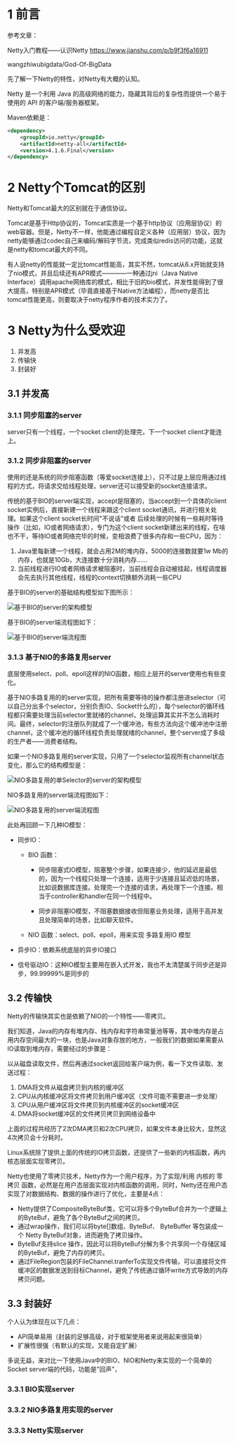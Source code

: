 # 1 前言
参考文章：

Netty入门教程——认识Netty    https://www.jianshu.com/p/b9f3f6a16911

wangzhiwubigdata/God-Of-BigData

先了解一下Netty的特性，对Netty有大概的认知。

Netty 是一个利用 Java 的高级网络的能力，隐藏其背后的复杂性而提供一个易于使用的 API 的客户端/服务器框架。

Maven依赖是：
```xml
<dependency>
    <groupId>io.netty</groupId>
    <artifactId>netty-all</artifactId>
    <version>4.1.6.Final</version>
</dependency>
```

# 2 Netty个Tomcat的区别

Netty和Tomcat最大的区别就在于通信协议。

Tomcat是基于Http协议的，Tomcat实质是一个基于http协议（应用层协议）的web容器。但是，Netty不一样，他能通过编程自定义各种（应用层）协议，因为netty能够通过codec自己来编码/解码字节流，完成类似redis访问的功能，这就是netty和tomcat最大的不同。

有人说netty的性能就一定比tomcat性能高，其实不然，tomcat从6.x开始就支持了nio模式，并且后续还有APR模式————一种通过jni（Java Native Interface）调用apache网络库的模式，相比于旧的bio模式，并发性能得到了很大提高，特别是APR模式（毕竟直接基于Native方法编程），而netty是否比tomcat性能更高，则要取决于netty程序作者的技术实力了。

# 3 Netty为什么受欢迎
1. 并发高
2. 传输快
3. 封装好

## 3.1 并发高
### 3.1.1 同步阻塞的server
server只有一个线程，一个socket client的处理完，下一个socket client才能连上。

### 3.1.2 同步非阻塞的server
使用的还是系统的同步阻塞函数（等爱socket连接上），只不过是上层应用通过线程的方式，将请求交给线程处理，server还可以接受新的socket连接请求。

传统的基于BIO的server端实现，accept是阻塞的，当accept到一个具体的client socket实例后，直接新建一个线程来跟这个client socket通讯，并进行相关处理。如果这个client socket长时间"不说话"或者 后续处理的时候有一些耗时等待操作（比如，IO或者网络请求），专门为这个client socket新建出来的线程，在啥也不干，等待IO或者网络完毕的时候，变相浪费了很多内存和一些CPU，因为：

1. Java里每新建一个线程，就会占用2M的堆内存，5000的连接数就要1w Mb的内存，也就是10Gb，大连接数十分消耗内存……
2. 当前线程进行IO或者网络请求被阻塞时，当前线程会自动被挂起，线程调度器会先去执行其他线程，线程的context切换额外消耗一些CPU


基于BIO的server的基础结构模型如下图所示：

![基于BIO的server的架构模型](https://upload-images.jianshu.io/upload_images/1089449-546a563c9822ce16.png?imageMogr2/auto-orient/strip|imageView2/2/w/548/format/webp)

基于BIO的server端流程图如下：

![基于BIO的server端流程图](https://upload-images.jianshu.io/upload_images/1089449-6377fd47256970ef.png?imageMogr2/auto-orient/strip|imageView2/2/w/584/format/webp)

### 3.1.3 基于NIO的多路复用server
底层使用select、poll、epoll这样的NIO函数，相应上层开的server使用也有些变化。


基于NIO多路复用的的server实现，把所有需要等待的操作都注册进selector（可以自己分出多个selector，分别负责IO、Socket什么的），每个selector的循环线程都只需要处理当前selector里就绪的channel，处理运算其实并不怎么消耗时间。最终，selector的注册队列就成了一个缓冲池，有些方法向这个缓冲池中注册channel，这个缓冲池的循环线程负责处理就绪的channel，整个server成了多级的生产者——消费者结构。

如果一个NIO多路复用的server实现，只用了一个selector监视所有channel状态变化，那么它的结构模型是：

![NIO多路复用的单Selector的server的架构模型](https://upload-images.jianshu.io/upload_images/1089449-9eebe781fba495fd.png?imageMogr2/auto-orient/strip|imageView2/2/w/572/format/webp)

NIO多路复用的server端流程图如下：

![NIO多路复用的server端流程图](https://upload-images.jianshu.io/upload_images/1089449-78814cbb3acc30bd.png?imageMogr2/auto-orient/strip|imageView2/2/w/525/format/webp)

此处再回顾一下几种IO模型：

* 同步IO：
    * BIO 函数：
        * 同步阻塞式IO模型，阻塞整个步骤，如果连接少，他的延迟是最低的，因为一个线程只处理一个连接，适用于少连接且延迟低的场景，比如说数据库连接。处理完一个连接的请求，再处理下一个连接。相当于controller和handler在同一个线程中。

        * 同步非阻塞IO模型，不阻塞数据接收但阻塞业务处理，适用于高并发且处理简单的场景，比如聊天软件。

    * NIO 函数：select、poll、epoll，用来实现 多路复用IO 模型

* 异步IO：依赖系统底层的异步IO接口

* 信号驱动IO：这种IO模型主要用在嵌入式开发，我也不太清楚属于同步还是异步，99.99999%是同步的


## 3.2 传输快
Netty的传输快其实也是依赖了NIO的一个特性——零拷贝。

我们知道，Java的内存有堆内存、栈内存和字符串常量池等等，其中堆内存是占用内存空间最大的一块，也是Java对象存放的地方，一般我们的数据如果需要从IO读取到堆内存，需要经过的步骤是：

以从磁盘读取文件，然后再通过socket返回给客户端为例，看一下文件读取、发送过程：

1. DMA将文件从磁盘拷贝到内核的缓冲区
2. CPU从内核缓冲区将文件拷贝到用户缓冲区（文件可能不需要进一步处理）
3. CPU从用户缓冲区将文件拷贝到内核缓冲区的socket缓冲区
4. DMA将socket缓冲区的文件拷贝拷贝到网络设备中

上面的过程共经历了2次DMA拷贝和2次CPU拷贝，如果文件本身比较大，显然这4次拷贝会十分耗时。


Linux系统除了提供上面的传统的IO拷贝函数，还提供了一些新的内核函数，再内核态层面实现零拷贝。


Netty也使用了零拷贝技术，Netty作为一个用户程序，为了实现/利用 内核的 零拷贝 函数，必然是在用户态层面实现对内核函数的调用，同时，Netty还在用户态实现了对数据结构、数据的操作进行了优化，主要是4点：

* Netty提供了CompositeByteBuf类，它可以将多个ByteBuf合并为一个逻辑上的ByteBuf，避免了各个ByteBuf之间的拷贝。
* 通过wrap操作，我们可以将byte[]数组、ByteBuf、 ByteBuffer 等包装成一个 Netty ByteBuf对象，进而避免了拷贝操作。
* ByteBuf支持slice 操作，因此可以将ByteBuf分解为多个共享同一个存储区域的ByteBuf，避免了内存的拷贝。
* 通过FileRegion包装的FileChannel.tranferTo实现文件传输，可以直接将文件缓冲区的数据发送到目标Channel，避免了传统通过循环write方式导致的内存拷贝问题。


## 3.3 封装好
个人认为体现在以下几点：

* API简单易用（封装的足够高级，对于框架使用者来说用起来很简单）
* 扩展性很强（有默认的实现，又能自定扩展）

多说无益，来对比一下使用Java中的BIO、NIO和Netty来实现的一个简单的Socket server端的代码，功能是"回声"，

### 3.3.1 BIO实现server




### 3.3.2 NIO多路复用实现的server




### 3.3.3 Netty实现server
